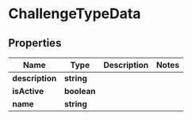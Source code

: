 # ChallengeTypeData

## Properties

Name | Type | Description | Notes
------------ | ------------- | ------------- | -------------
**description** | **string** |  | 
**isActive** | **boolean** |  | 
**name** | **string** |  | 
